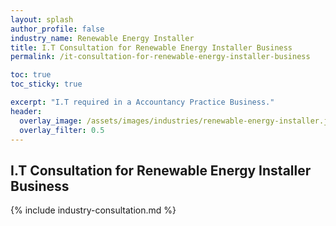 ```yaml
---
layout: splash 
author_profile: false 
industry_name: Renewable Energy Installer
title: I.T Consultation for Renewable Energy Installer Business
permalink: /it-consultation-for-renewable-energy-installer-business

toc: true
toc_sticky: true

excerpt: "I.T required in a Accountancy Practice Business."
header:
  overlay_image: /assets/images/industries/renewable-energy-installer.jpg
  overlay_filter: 0.5 
---
```


## I.T Consultation for Renewable Energy Installer Business

{% include industry-consultation.md %}
